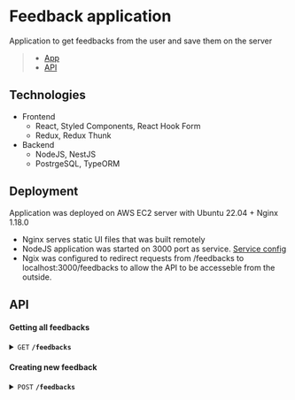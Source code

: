 # Feedback application
Application to get feedbacks from the user and save them on the server
> - [App](http://ec2-100-26-243-120.compute-1.amazonaws.com/)
> - [API](http://ec2-100-26-243-120.compute-1.amazonaws.com/feedbacks)

## Technologies
- Frontend
  - React, Styled Components, React Hook Form
  - Redux, Redux Thunk
- Backend
  - NodeJS, NestJS
  - PostrgeSQL, TypeORM

## Deployment
Application was deployed on AWS EC2 server with Ubuntu 22.04 + Nginx 1.18.0
- Nginx serves static UI files that was built remotely
- NodeJS application was started on 3000 port as service. [Service config](https://github.com/whiteadam2/feedback_app/blob/master/feedback-server/feedback.service)
- Ngix was configured to redirect requests from /feedbacks to localhost:3000/feedbacks to allow the API to be accesseble from the outside.

## API

#### Getting all feedbacks

<details>
 <summary><code>GET</code> <code><b>/feedbacks</b></code></summary>

##### Parameters

> None
</details>

#### Creating new feedback

<details>
 <summary><code>POST</code> <code><b>/feedbacks</b></code></summary>

##### Parameters

> | name      |  type     | data type               | description                                                           |
> |-----------|-----------|-------------------------|-----------------------------------------------------------------------|
> | name      |  required | string, 3 symbols min length  | user name  |
> | email     |  required | string   | user email |
> | feedback     |  required | string, 10 symbols min length    | user feedback |


##### Responses

> | http code     | content-type                      | response                                                            |
> |---------------|-----------------------------------|---------------------------------------------------------------------|
> | `201`         | `application/json; charset=utf-8` | `{"id", "name", "email", "feedback"}`                                   |
> | `400`         | `application/json`                | `{"statusCode": "400", "message", "error": "Bad Request"}`                            |

</details>

